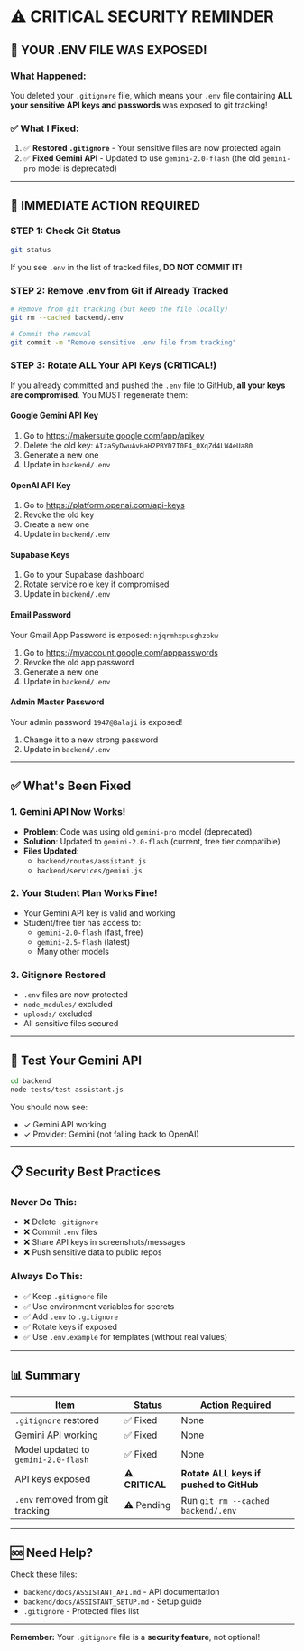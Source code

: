 # ⚠️ CRITICAL SECURITY REMINDER

## 🔴 YOUR .ENV FILE WAS EXPOSED!

### What Happened:
You deleted your `.gitignore` file, which means your `.env` file containing **ALL your sensitive API keys and passwords** was exposed to git tracking!

### ✅ What I Fixed:
1. ✅ **Restored `.gitignore`** - Your sensitive files are now protected again
2. ✅ **Fixed Gemini API** - Updated to use `gemini-2.0-flash` (the old `gemini-pro` model is deprecated)

---

## 🔐 IMMEDIATE ACTION REQUIRED

### **STEP 1: Check Git Status**
```bash
git status
```

If you see `.env` in the list of tracked files, **DO NOT COMMIT IT!**

### **STEP 2: Remove .env from Git if Already Tracked**
```bash
# Remove from git tracking (but keep the file locally)
git rm --cached backend/.env

# Commit the removal
git commit -m "Remove sensitive .env file from tracking"
```

### **STEP 3: Rotate ALL Your API Keys (CRITICAL!)**

If you already committed and pushed the `.env` file to GitHub, **all your keys are compromised**. You MUST regenerate them:

#### Google Gemini API Key
1. Go to https://makersuite.google.com/app/apikey
2. Delete the old key: `AIzaSyDwuAvHaH2PBYD7I0E4_0XqZd4LW4eUa80`
3. Generate a new one
4. Update in `backend/.env`

#### OpenAI API Key
1. Go to https://platform.openai.com/api-keys
2. Revoke the old key
3. Create a new one
4. Update in `backend/.env`

#### Supabase Keys
1. Go to your Supabase dashboard
2. Rotate service role key if compromised
3. Update in `backend/.env`

#### Email Password
Your Gmail App Password is exposed: `njqrmhxpusghzokw`
1. Go to https://myaccount.google.com/apppasswords
2. Revoke the old app password
3. Generate a new one
4. Update in `backend/.env`

#### Admin Master Password
Your admin password `1947@Balaji` is exposed!
1. Change it to a new strong password
2. Update in `backend/.env`

---

## ✅ What's Been Fixed

### 1. **Gemini API Now Works!**
- **Problem**: Code was using old `gemini-pro` model (deprecated)
- **Solution**: Updated to `gemini-2.0-flash` (current, free tier compatible)
- **Files Updated**:
  - `backend/routes/assistant.js`
  - `backend/services/gemini.js`

### 2. **Your Student Plan Works Fine!**
- Your Gemini API key is valid and working
- Student/free tier has access to:
  - `gemini-2.0-flash` (fast, free)
  - `gemini-2.5-flash` (latest)
  - Many other models

### 3. **Gitignore Restored**
- `.env` files are now protected
- `node_modules/` excluded
- `uploads/` excluded
- All sensitive files secured

---

## 🧪 Test Your Gemini API

```bash
cd backend
node tests/test-assistant.js
```

You should now see:
- ✓ Gemini API working
- ✓ Provider: Gemini (not falling back to OpenAI)

---

## 📋 Security Best Practices

### **Never Do This:**
- ❌ Delete `.gitignore`
- ❌ Commit `.env` files
- ❌ Share API keys in screenshots/messages
- ❌ Push sensitive data to public repos

### **Always Do This:**
- ✅ Keep `.gitignore` file
- ✅ Use environment variables for secrets
- ✅ Add `.env` to `.gitignore`
- ✅ Rotate keys if exposed
- ✅ Use `.env.example` for templates (without real values)

---

## 📊 Summary

| Item | Status | Action Required |
|------|--------|----------------|
| `.gitignore` restored | ✅ Fixed | None |
| Gemini API working | ✅ Fixed | None |
| Model updated to `gemini-2.0-flash` | ✅ Fixed | None |
| API keys exposed | ⚠️ **CRITICAL** | **Rotate ALL keys if pushed to GitHub** |
| `.env` removed from git tracking | ⚠️ Pending | Run `git rm --cached backend/.env` |

---

## 🆘 Need Help?

Check these files:
- `backend/docs/ASSISTANT_API.md` - API documentation
- `backend/docs/ASSISTANT_SETUP.md` - Setup guide
- `.gitignore` - Protected files list

---

**Remember:** Your `.gitignore` file is a **security feature**, not optional!
